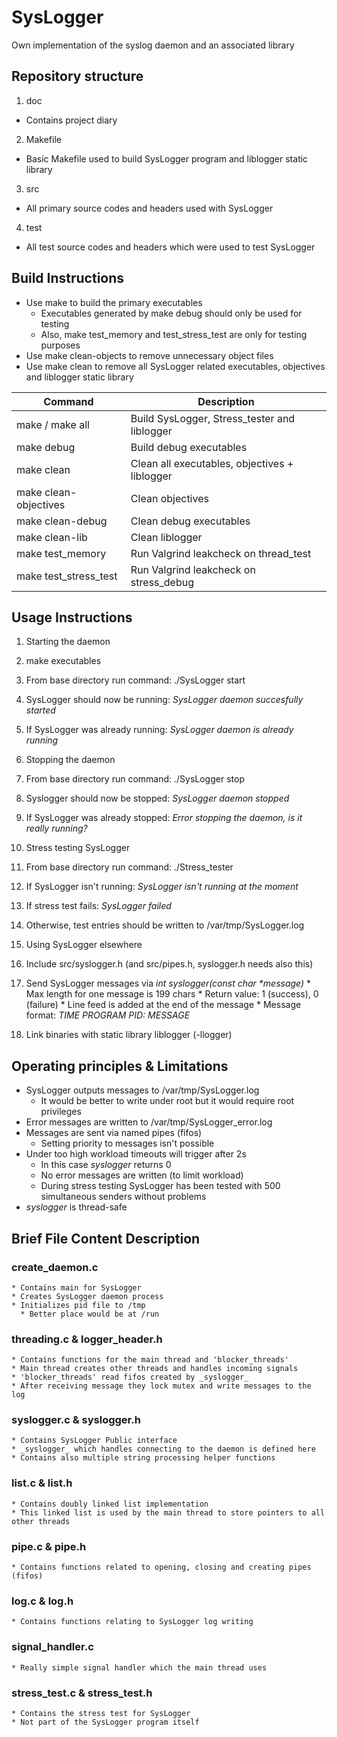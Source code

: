 # SysLogger

Own implementation of the syslog daemon and an associated library

## Repository structure

1. doc
  * Contains project diary
2. Makefile
  * Basic Makefile used to build SysLogger program and liblogger static library
3. src
  * All primary source codes and headers used with SysLogger
4. test
  * All test source codes and headers which were used to test SysLogger

## Build Instructions

* Use make to build the primary executables
  * Executables generated by make debug should only be used for testing
  * Also, make test_memory and test_stress_test are only for testing        purposes
* Use make clean-objects to remove unnecessary object files
* Use make clean to remove all SysLogger related executables, objectives and liblogger static library


 Command | Description
 ------- | ------------
 make / make all | Build SysLogger, Stress_tester and liblogger
 make debug      | Build debug executables
 make clean      | Clean all executables, objectives + liblogger
 make clean-objectives | Clean objectives
 make clean-debug | Clean debug executables
 make clean-lib   | Clean liblogger
 make test_memory | Run Valgrind leakcheck on thread_test
 make test_stress_test | Run Valgrind leakcheck on stress_debug

## Usage Instructions

1. Starting the daemon
  1.  make executables
  2.  From base directory run command: ./SysLogger start
  3.  SysLogger should now be running: _SysLogger daemon succesfully started_
  4.  If SysLogger was already running: _SysLogger daemon is already running_

2. Stopping the daemon
  1. From base directory run command: ./SysLogger stop
  2. Syslogger should now be stopped: _SysLogger daemon stopped_
  3. If SysLogger was already stopped: _Error stopping the daemon, is it really running?_

3. Stress testing SysLogger
  1. From base directory run command: ./Stress_tester
  2. If SysLogger isn't running: _SysLogger isn't running at the moment_
  3. If stress test fails: _SysLogger failed_
  4. Otherwise, test entries should be written to /var/tmp/SysLogger.log

4. Using SysLogger elsewhere
  1. Include src/syslogger.h (and src/pipes.h, syslogger.h needs also this)
  2. Send SysLogger messages via _int syslogger(const char *message)_
    * Max length for one message is 199 chars
    * Return value: 1 (success), 0 (failure)
    * Line feed is added at the end of the message
    * Message format: _TIME PROGRAM PID: MESSAGE_
  3. Link binaries with static library liblogger (-llogger)

## Operating principles & Limitations

  * SysLogger outputs messages to /var/tmp/SysLogger.log
    * It would be better to write under root but it would require root privileges
  * Error messages are written to /var/tmp/SysLogger_error.log
  * Messages are sent via named pipes (fifos)
    * Setting priority to messages isn't possible
  * Under too high workload timeouts will trigger after 2s
    * In this case _syslogger_ returns 0
    * No error messages are written (to limit workload)
    * During stress testing SysLogger has been tested with 500 simultaneous senders without problems
  * _syslogger_ is thread-safe


## Brief File Content Description

  ### create_daemon.c
    * Contains main for SysLogger
    * Creates SysLogger daemon process
    * Initializes pid file to /tmp
      * Better place would be at /run

  ### threading.c & logger_header.h
    * Contains functions for the main thread and 'blocker_threads'
    * Main thread creates other threads and handles incoming signals
    * 'blocker_threads' read fifos created by _syslogger_
    * After receiving message they lock mutex and write messages to the log

  ### syslogger.c & syslogger.h
    * Contains SysLogger Public interface
    * _syslogger_ which handles connecting to the daemon is defined here
    * Contains also multiple string processing helper functions

  ### list.c & list.h
    * Contains doubly linked list implementation
    * This linked list is used by the main thread to store pointers to all other threads

  ### pipe.c & pipe.h
    * Contains functions related to opening, closing and creating pipes (fifos)

  ### log.c & log.h
    * Contains functions relating to SysLogger log writing

  ### signal_handler.c
    * Really simple signal handler which the main thread uses

  ### stress_test.c & stress_test.h
    * Contains the stress test for SysLogger
    * Not part of the SysLogger program itself
